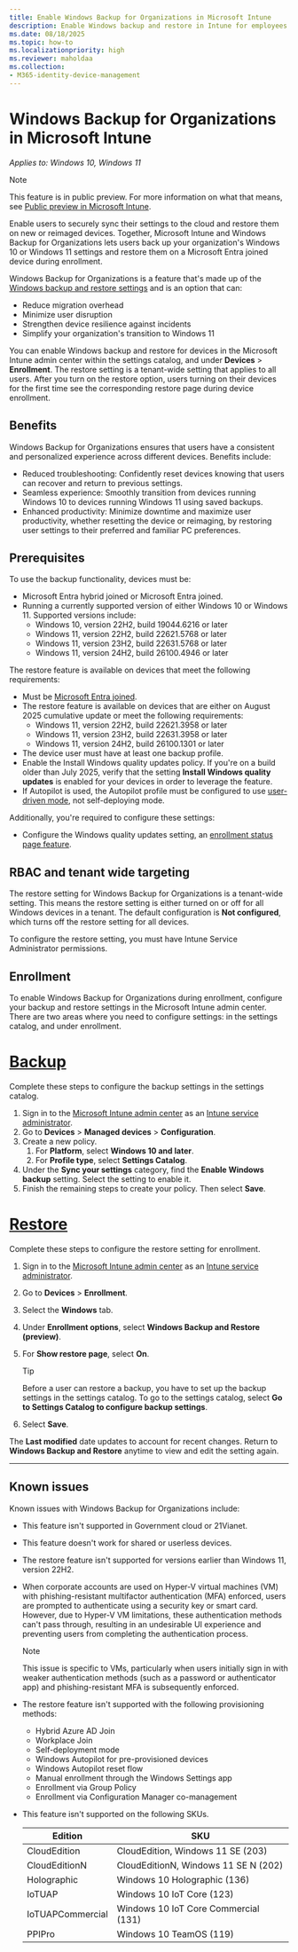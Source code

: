 ```yaml
---
title: Enable Windows Backup for Organizations in Microsoft Intune
description: Enable Windows backup and restore in Intune for employees or students.
ms.date: 08/18/2025
ms.topic: how-to
ms.localizationpriority: high
ms.reviewer: maholdaa
ms.collection:
- M365-identity-device-management
---
```


# Windows Backup for Organizations in Microsoft Intune

*Applies to: Windows 10, Windows 11*

 > [!NOTE]
 > This feature is in public preview. For more information on what that means, see [Public preview in Microsoft Intune](../fundamentals/public-preview.md).

Enable users to securely sync their settings to the cloud and restore them on new or reimaged devices. Together, Microsoft Intune and Windows Backup for Organizations lets users back up your organization's Windows 10 or Windows 11 settings and restore them on a Microsoft Entra joined device during enrollment.

Windows Backup for Organizations is a feature that's made up of the [Windows backup and restore settings](/windows/configuration/windows-backup/catalog) and is an option that can:

* Reduce migration overhead
* Minimize user disruption
* Strengthen device resilience against incidents
* Simplify your organization's transition to Windows 11

You can enable Windows backup and restore for devices in the Microsoft Intune admin center within the settings catalog, and under **Devices** > **Enrollment**. The restore setting is a tenant-wide setting that applies to all users. After you turn on the restore option, users turning on their devices for the first time see the corresponding restore page during device enrollment.

## Benefits

Windows Backup for Organizations ensures that users have a consistent and personalized experience across different devices. Benefits include:

* Reduced troubleshooting: Confidently reset devices knowing that users can recover and return to previous settings.
* Seamless experience: Smoothly transition from devices running Windows 10 to devices running Windows 11 using saved backups.
* Enhanced productivity: Minimize downtime and maximize user productivity, whether resetting the device or reimaging, by restoring user settings to their preferred and familiar PC preferences.

## Prerequisites

To use the backup functionality, devices must be:

* Microsoft Entra hybrid joined or Microsoft Entra joined.
* Running a currently supported version of either Windows 10 or Windows 11. Supported versions include:
  * Windows 10, version 22H2, build 19044.6216 or later
  * Windows 11, version 22H2, build 22621.5768 or later
  * Windows 11, version 23H2, build 22631.5768 or later
  * Windows 11, version 24H2, build 26100.4946 or later   

The restore feature is available on devices that meet the following requirements:

- Must be [Microsoft Entra joined](/entra/identity/devices/concept-directory-join).
- The restore feature is available on devices that are either on August 2025 cumulative update or meet the following requirements:
  * Windows 11, version 22H2, build 22621.3958 or later
  * Windows 11, version 23H2, build 22631.3958 or later
  * Windows 11, version 24H2, build 26100.1301 or later
- The device user must have at least one backup profile.
- Enable the Install Windows quality updates policy. If you're on a build older than July 2025, verify that the setting **Install Windows quality updates** is enabled for your devices in order to leverage the feature.
- If Autopilot is used, the Autopilot profile must be configured to use [user-driven mode](/autopilot/user-driven), not self-deploying mode.

Additionally, you're required to configure these settings:
- Configure the Windows quality updates setting, an [enrollment status page feature](windows-enrollment-status.md).

## RBAC and tenant wide targeting
The restore setting for Windows Backup for Organizations is a tenant-wide setting. This means the restore setting is either turned on or off for all Windows devices in a tenant. The default configuration is **Not configured**, which turns off the restore setting for all devices.

To configure the restore setting, you must have Intune Service Administrator permissions.

## Enrollment

To enable Windows Backup for Organizations during enrollment, configure your backup and restore settings in the Microsoft Intune admin center. There are two areas where you need to configure settings: in the settings catalog, and under enrollment. 

# [Backup](#tab/backup)

Complete these steps to configure the backup settings in the settings catalog.
1. Sign in to the [Microsoft Intune admin center](https://go.microsoft.com/fwlink/?linkid=2109431) as an [Intune service administrator](/entra/identity/role-based-access-control/permissions-reference#intune-administrator).
1. Go to **Devices** > **Managed devices** > **Configuration**.
1. Create a new policy.
   1. For **Platform**, select **Windows 10 and later**.
   2. For **Profile type**, select **Settings Catalog**.
1. Under the **Sync your settings** category, find the **Enable Windows backup** setting. Select the setting to enable it.
1. Finish the remaining steps to create your policy. Then select **Save**.

# [Restore](#tab/restore)

Complete these steps to configure the restore setting for enrollment.
1. Sign in to the [Microsoft Intune admin center](https://go.microsoft.com/fwlink/?linkid=2109431) as an [Intune service administrator](/entra/identity/role-based-access-control/permissions-reference#intune-administrator).
1. Go to **Devices** > **Enrollment**.
1. Select the **Windows** tab.
1. Under **Enrollment options**, select **Windows Backup and Restore (preview)**.
1. For **Show restore page**, select **On**.

    > [!TIP]
    > Before a user can restore a backup, you have to set up the backup settings in the settings catalog. To go to the settings catalog, select **Go to Settings Catalog to configure backup settings**.

1. Select **Save**.

The **Last modified** date updates to account for recent changes. Return to **Windows Backup and Restore** anytime to view and edit the setting again.  

---  

## Known issues
Known issues with Windows Backup for Organizations include:

- This feature isn't supported in Government cloud or 21Vianet.

- This feature doesn't work for shared or userless devices.

- The restore feature isn't supported for versions earlier than Windows 11, version 22H2.

- When corporate accounts are used on Hyper-V virtual machines (VM) with phishing-resistant multifactor authentication (MFA) enforced, users are prompted to authenticate using a security key or smart card. However, due to Hyper-V VM limitations, these authentication methods can't pass through, resulting in an undesirable UI experience and preventing users from completing the authentication process.

  >[!NOTE]
  > This issue is specific to VMs, particularly when users initially sign in with weaker authentication methods (such as a password or authenticator app) and phishing-resistant MFA is subsequently enforced.

- The restore feature isn't supported with the following provisioning methods:

  - Hybrid Azure AD Join
  - Workplace Join
  - Self-deployment mode
  - Windows Autopilot for pre-provisioned devices
  - Windows Autopilot reset flow
  - Manual enrollment through the Windows Settings app
  - Enrollment via Group Policy
  - Enrollment via Configuration Manager co-management

- This feature isn't supported on the following SKUs.

  |Edition| SKU |
  | -----| ----- |
  |CloudEdition |CloudEdition, Windows 11 SE (203) |
  |CloudEditionN |CloudEditionN, Windows 11 SE N (202) |
  |Holographic |Windows 10 Holographic (136) |
  |IoTUAP |Windows 10 IoT Core (123) |
  |IoTUAPCommercial |Windows 10 IoT Core Commercial (131) |
  |PPIPro |Windows 10 TeamOS (119) |




